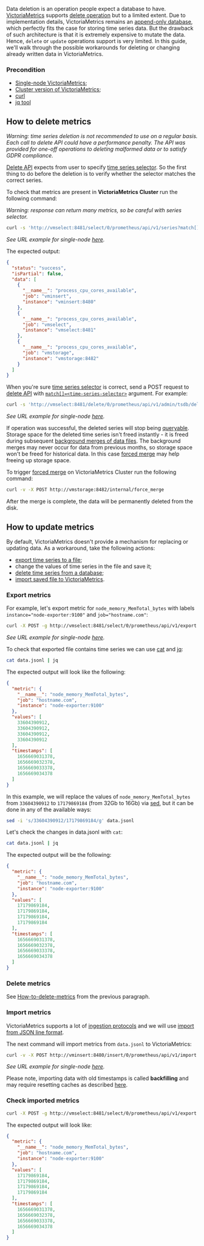 Data deletion is an operation people expect a database to have. [VictoriaMetrics](https://victoriametrics.com) supports 
[delete operation](https://docs.victoriametrics.com/victoriametrics/single-server-victoriametrics/#how-to-delete-time-series) but to a limited extent. Due to implementation details, VictoriaMetrics remains an [append-only database](https://en.wikipedia.org/wiki/Append-only), which perfectly fits the case for storing time series data. But the drawback of such architecture is that it is extremely expensive to mutate the data. Hence, `delete` or `update` operations support is very limited. In this guide, we'll walk through the possible workarounds for deleting or changing already written data in VictoriaMetrics.

### Precondition

- [Single-node VictoriaMetrics](https://docs.victoriametrics.com/victoriametrics/single-server-victoriametrics/);
- [Cluster version of VictoriaMetrics](https://docs.victoriametrics.com/victoriametrics/cluster-victoriametrics/);
- [curl](https://curl.se/docs/manual.html)
- [jq tool](https://stedolan.github.io/jq/)

## How to delete metrics

_Warning: time series deletion is not recommended to use on a regular basis. Each call to delete API could have a performance penalty. The API was provided for one-off operations to deleting malformed data or to satisfy GDPR compliance._

[Delete API](https://docs.victoriametrics.com/victoriametrics/single-server-victoriametrics/#how-to-delete-time-series) expects from user to specify [time series selector](https://prometheus.io/docs/prometheus/latest/querying/basics/#time-series-selectors). So the first thing to do before the deletion is to verify whether the selector matches the correct series.

To check that metrics are present in **VictoriaMetrics Cluster** run the following command:

_Warning: response can return many metrics, so be careful with series selector._

```sh
curl -s 'http://vmselect:8481/select/0/prometheus/api/v1/series?match[]=process_cpu_cores_available' | jq
```

_See URL example for single-node [here](https://docs.victoriametrics.com/victoriametrics/url-examples/#apiv1series)._

The expected output:

```json
{
  "status": "success",
  "isPartial": false,
  "data": [
    {
      "__name__": "process_cpu_cores_available",
      "job": "vminsert",
      "instance": "vminsert:8480"
    },
    {
      "__name__": "process_cpu_cores_available",
      "job": "vmselect",
      "instance": "vmselect:8481"
    },
    {
      "__name__": "process_cpu_cores_available",
      "job": "vmstorage",
      "instance": "vmstorage:8482"
    }
  ]
}
```

When you're sure [time series selector](https://prometheus.io/docs/prometheus/latest/querying/basics/#time-series-selectors) is correct, send a POST request to [delete API](https://docs.victoriametrics.com/victoriametrics/url-examples/#apiv1admintsdbdelete_series) with [`match[]=<time-series-selector>`](https://prometheus.io/docs/prometheus/latest/querying/basics/#time-series-selectors) argument. For example:

```sh
curl -s 'http://vmselect:8481/delete/0/prometheus/api/v1/admin/tsdb/delete_series?match[]=process_cpu_cores_available'
```

_See URL example for single-node [here](https://docs.victoriametrics.com/victoriametrics/url-examples/#apiv1admintsdbdelete_series)._

If operation was successful, the deleted series will stop being [queryable](https://docs.victoriametrics.com/victoriametrics/keyconcepts/#query-data). Storage space for the deleted time series isn't freed instantly - it is freed during subsequent [background merges of data files](https://medium.com/@valyala/how-victoriametrics-makes-instant-snapshots-for-multi-terabyte-time-series-data-e1f3fb0e0282). The background merges may never occur for data from previous months, so storage space won't be freed for historical data. In this case [forced merge](https://docs.victoriametrics.com/victoriametrics/single-server-victoriametrics/#forced-merge) may help freeing up storage space.

To trigger [forced merge](https://docs.victoriametrics.com/victoriametrics/single-server-victoriametrics/#forced-merge) on VictoriaMetrics Cluster run the following command:

```sh
curl -v -X POST http://vmstorage:8482/internal/force_merge
```

After the merge is complete, the data will be permanently deleted from the disk.

## How to update metrics

By default, VictoriaMetrics doesn't provide a mechanism for replacing or updating data. As a workaround, take the following actions:

- [export time series to a file](https://docs.victoriametrics.com/victoriametrics/url-examples/#apiv1export);
- change the values of time series in the file and save it;
- [delete time series from a database](https://docs.victoriametrics.com/victoriametrics/url-examples/#apiv1admintsdbdelete_series);
- [import saved file to VictoriaMetrics](https://docs.victoriametrics.com/victoriametrics/url-examples/#apiv1import).

### Export metrics

For example, let's export metric for `node_memory_MemTotal_bytes` with labels `instance="node-exporter:9100"` and `job="hostname.com"`:

```sh
curl -X POST -g http://vmselect:8481/select/0/prometheus/api/v1/export -d 'match[]=node_memory_MemTotal_bytes{instance="node-exporter:9100", job="hostname.com"}' > data.jsonl
```

_See URL example for single-node [here](https://docs.victoriametrics.com/victoriametrics/url-examples/#apiv1export)._

To check that exported file contains time series we can use [cat](https://man7.org/linux/man-pages/man1/cat.1.html) and [jq](https://stedolan.github.io/jq/download/):

```sh
cat data.jsonl | jq
```

The expected output will look like the following:

```json
{
  "metric": {
    "__name__": "node_memory_MemTotal_bytes",
    "job": "hostname.com",
    "instance": "node-exporter:9100"
  },
  "values": [
    33604390912,
    33604390912,
    33604390912,
    33604390912
  ],
  "timestamps": [
    1656669031378,
    1656669032378,
    1656669033378,
    1656669034378
  ]
}

```

In this example, we will replace the values of `node_memory_MemTotal_bytes` from `33604390912` to `17179869184` (from 32Gb to 16Gb) via [sed](https://linux.die.net/man/1/sed), but it can be done in any of the available ways:

```sh
sed -i 's/33604390912/17179869184/g' data.jsonl
```

Let's check the changes in data.jsonl with `cat`:

```sh
cat data.jsonl | jq
```

The expected output will be the following:

```json
{
  "metric": {
    "__name__": "node_memory_MemTotal_bytes",
    "job": "hostname.com",
    "instance": "node-exporter:9100"
  },
  "values": [
    17179869184,
    17179869184,
    17179869184,
    17179869184
  ],
  "timestamps": [
    1656669031378,
    1656669032378,
    1656669033378,
    1656669034378
  ]
}
```

### Delete metrics

See [How-to-delete-metrics](https://docs.victoriametrics.com/guides/guide-delete-or-replace-metrics.html#how-to-delete-metrics) from the previous paragraph.

### Import metrics

VictoriaMetrics supports a lot of [ingestion protocols](https://docs.victoriametrics.com/victoriametrics/single-server-victoriametrics/#how-to-import-time-series-data) and we will use [import from JSON line format](https://docs.victoriametrics.com/victoriametrics/single-server-victoriametrics/#how-to-import-data-in-json-line-format).

The next command will import metrics from `data.jsonl` to VictoriaMetrics:

```sh
curl -v -X POST http://vminsert:8480/insert/0/prometheus/api/v1/import -T data.jsonl
```

_See URL example for single-node [here](https://docs.victoriametrics.com/victoriametrics/url-examples/#apiv1import)._

Please note, importing data with old timestamps is called **backfilling** and may require resetting caches as described [here](https://docs.victoriametrics.com/victoriametrics#backfilling). 

### Check imported metrics

```sh
curl -X POST -g http://vmselect:8481/select/0/prometheus/api/v1/export -d match[]=node_memory_MemTotal_bytes
```

The expected output will look like:

```json
{
  "metric": {
    "__name__": "node_memory_MemTotal_bytes",
    "job": "hostname.com",
    "instance": "node-exporter:9100"
  },
  "values": [
    17179869184,
    17179869184,
    17179869184,
    17179869184
  ],
  "timestamps": [
    1656669031378,
    1656669032378,
    1656669033378,
    1656669034378
  ]
}
```

